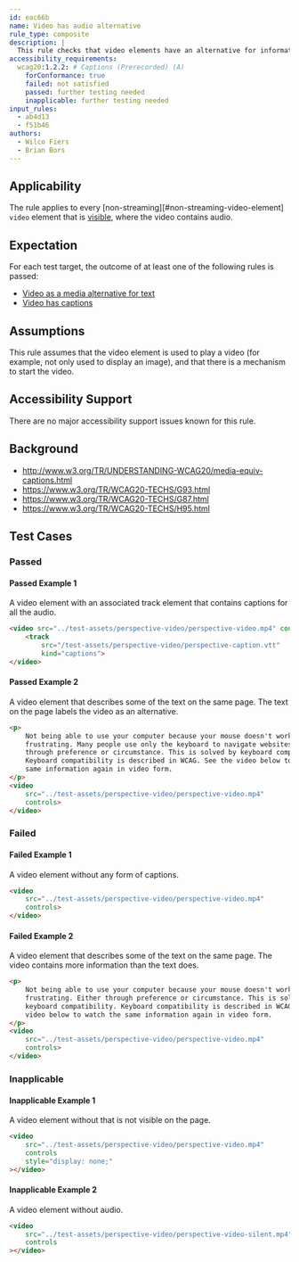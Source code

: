 ```yaml
---
id: eac66b
name: Video has audio alternative
rule_type: composite
description: |
  This rule checks that video elements have an alternative for information conveyed through audio
accessibility_requirements:
  wcag20:1.2.2: # Captions (Prerecorded) (A)
    forConformance: true
    failed: not satisfied
    passed: further testing needed
    inapplicable: further testing needed
input_rules:
  - ab4d13
  - f51b46
authors:
  - Wilco Fiers
  - Brian Bors
---
```


## Applicability

The rule applies to every [non-streaming][#non-streaming-video-element] `video` element that is [visible](#visible), where the video contains audio.

## Expectation

For each test target, the outcome of at least one of the following rules is passed:

- [Video as a media alternative for text](https://act-rules.github.io/rules/ab4d13)
- [Video has captions](https://act-rules.github.io/rules/f51b46)

## Assumptions

This rule assumes that the video element is used to play a video (for example, not only used to display an image), and that there is a mechanism to start the video.

## Accessibility Support

There are no major accessibility support issues known for this rule.

## Background

- http://www.w3.org/TR/UNDERSTANDING-WCAG20/media-equiv-captions.html
- https://www.w3.org/TR/WCAG20-TECHS/G93.html
- https://www.w3.org/TR/WCAG20-TECHS/G87.html
- https://www.w3.org/TR/WCAG20-TECHS/H95.html

## Test Cases

### Passed

#### Passed Example 1

A video element with an associated track element that contains captions for all the audio.

```html
<video src="../test-assets/perspective-video/perspective-video.mp4" controls>
	<track
		src="/test-assets/perspective-video/perspective-caption.vtt"
		kind="captions">
</video>
```

#### Passed Example 2

A video element that describes some of the text on the same page. The text on the page labels the video as an alternative.

```html
<p>
	Not being able to use your computer because your mouse doesn't work, is
	frustrating. Many people use only the keyboard to navigate websites. Either
	through preference or circumstance. This is solved by keyboard compatibility.
	Keyboard compatibility is described in WCAG. See the video below to watch the
	same information again in video form.
</p>
<video
	src="../test-assets/perspective-video/perspective-video.mp4"
	controls>
</video>
```

### Failed

#### Failed Example 1

A video element without any form of captions.

```html
<video
	src="../test-assets/perspective-video/perspective-video.mp4"
	controls>
</video>
```

#### Failed Example 2

A video element that describes some of the text on the same page. The video contains more information than the text does.

```html
<p>
	Not being able to use your computer because your mouse doesn't work, is
	frustrating. Either through preference or circumstance. This is solved by
	keyboard compatibility. Keyboard compatibility is described in WCAG. See the
	video below to watch the same information again in video form.
</p>
<video
	src="../test-assets/perspective-video/perspective-video.mp4"
	controls>
</video>
```

### Inapplicable

#### Inapplicable Example 1

A video element without that is not visible on the page.

```html
<video
	src="../test-assets/perspective-video/perspective-video.mp4"
	controls
	style="display: none;"
></video>
```

#### Inapplicable Example 2

A video element without audio.

```html
<video
	src="../test-assets/perspective-video/perspective-video-silent.mp4"
	controls
></video>
```
